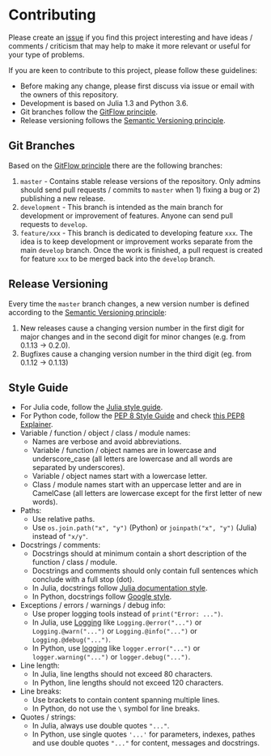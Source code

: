 # Contributing

Please create an [issue](https://github.com/TUMCREATE-ESTL/FLEDGE.jl/issues) if you find this project interesting and have ideas / comments / criticism that may help to make it more relevant or useful for your type of problems.

If you are keen to contribute to this project, please follow these guidelines:

- Before making any change, please first discuss via issue or email with the owners of this repository.
- Development is based on Julia 1.3 and Python 3.6.
- Git branches follow the [GitFlow principle](https://nvie.com/posts/a-successful-git-branching-model/).
- Release versioning follows the [Semantic Versioning principle](https://semver.org/).

## Git Branches

Based on the [GitFlow principle](https://nvie.com/posts/a-successful-git-branching-model/) there are the following branches:

1. `master` - Contains stable release versions of the repository. Only admins should send pull requests / commits to `master` when 1) fixing a bug or 2) publishing a new release.
2. `development` - This branch is intended as the main branch for development or improvement of features. Anyone can send pull requests to `develop`.
3. `feature/xxx` - This branch is dedicated to developing feature `xxx`. The idea is to keep development or improvement works separate from the main `develop` branch. Once the work is finished, a pull request is created for feature `xxx` to be merged back into the `develop` branch.

## Release Versioning

Every time the `master` branch changes, a new version number is defined according to the [Semantic Versioning principle](https://semver.org/):

1. New releases cause a changing version number in the first digit for major changes and in the second digit for minor changes (e.g. from 0.1.13 -> 0.2.0).
2. Bugfixes cause a changing version number in the third digit (eg. from 0.1.12 -> 0.1.13)

## Style Guide

- For Julia code, follow the [Julia style guide](https://docs.julialang.org/en/v1.3/manual/style-guide/).
- For Python code, follow the [PEP 8 Style Guide](https://www.python.org/dev/peps/pep-0008/) and check [this PEP8 Explainer](https://realpython.com/python-pep8/).
- Variable / function / object / class / module names:
    - Names are verbose and avoid abbreviations.
    - Variable / function / object names are in lowercase and underscore_case (all letters are lowercase and all words are separated by underscores).
    - Variable / object names start with a lowercase letter.
    - Class / module names start with an uppercase letter and are in CamelCase (all letters are lowercase except for the first letter of new words).
- Paths:
    - Use relative paths.
    - Use `os.join.path("x", "y")` (Python) or `joinpath("x", "y")` (Julia) instead of `"x/y"`.
- Docstrings / comments:
    - Docstrings should at minimum contain a short description of the function / class / module.
    - Docstrings and comments should only contain full sentences which conclude with a full stop (dot).
    - In Julia, docstrings follow [Julia documentation style](https://docs.julialang.org/en/v1.3/manual/documentation/).
    - In Python, docstrings follow [Google style](https://sphinxcontrib-napoleon.readthedocs.io/en/latest/example_google.html).
- Exceptions / errors / warnings / debug info:
    - Use proper logging tools instead of `print("Error: ...")`.
    - In Julia, use [Logging](https://docs.julialang.org/en/v1/stdlib/Logging/) like `Logging.@error("...")` or `Logging.@warn("...")` or `Logging.@info("...")` or `Logging.@debug("...")`.
    - In Python, use [logging](https://docs.python.org/3.6/library/logging.html) like `logger.error("...")` or `logger.warning("...")` or `logger.debug("...")`.
- Line length:
    - In Julia, line lengths should not exceed 80 characters.
    - In Python, line lengths should not exceed 120 characters.
- Line breaks:
    - Use brackets to contain content spanning multiple lines.
    - In Python, do not use the `\` symbol for line breaks.
- Quotes / strings:
    - In Julia, always use double quotes `"..."`.
    - In Python, use single quotes `'...'` for parameters, indexes, pathes and use double quotes `"..."` for content, messages and docstrings.
